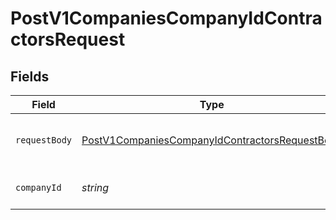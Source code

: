 # PostV1CompaniesCompanyIdContractorsRequest


## Fields

| Field                                                                                                                       | Type                                                                                                                        | Required                                                                                                                    | Description                                                                                                                 |
| --------------------------------------------------------------------------------------------------------------------------- | --------------------------------------------------------------------------------------------------------------------------- | --------------------------------------------------------------------------------------------------------------------------- | --------------------------------------------------------------------------------------------------------------------------- |
| `requestBody`                                                                                                               | [PostV1CompaniesCompanyIdContractorsRequestBody](../../models/operations/postv1companiescompanyidcontractorsrequestbody.md) | :heavy_minus_sign:                                                                                                          | Create an individual or business contractor.                                                                                |
| `companyId`                                                                                                                 | *string*                                                                                                                    | :heavy_check_mark:                                                                                                          | The UUID of the company                                                                                                     |